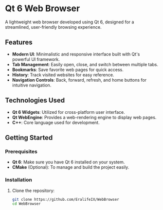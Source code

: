 # Qt 6 Web Browser

A lightweight web browser developed using Qt 6, designed for a streamlined, user-friendly browsing experience.

## Features

- **Modern UI**: Minimalistic and responsive interface built with Qt's powerful UI framework.
- **Tab Management**: Easily open, close, and switch between multiple tabs.
- **Bookmarks**: Save favorite web pages for quick access.
- **History**: Track visited websites for easy reference.
- **Navigation Controls**: Back, forward, refresh, and home buttons for intuitive navigation.

## Technologies Used

- **Qt 6 Widgets**: Utilized for cross-platform user interface.
- **Qt WebEngine**: Provides a web-rendering engine to display web pages.
- **C++**: Core language used for development.
  
## Getting Started

### Prerequisites

- **Qt 6**: Make sure you have Qt 6 installed on your system.
- **CMake** (Optional): To manage and build the project easily.

### Installation

1. Clone the repository:
   ```bash
   git clone https://github.com/EralifeIX/WebBrowser
   cd WebBrowser
